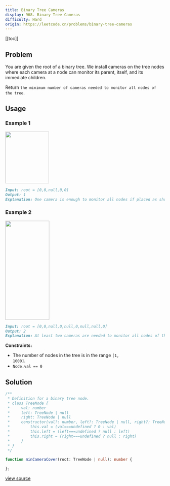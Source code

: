 ```yaml
---
title: Binary Tree Cameras
display: 968. Binary Tree Cameras
difficulty: Hard
origin: https://leetcode.cn/problems/binary-tree-cameras
---
```


[[toc]]

## Problem

You are given the root of a binary tree. We install cameras on the tree nodes where each camera at a node can monitor its parent, itself, and its immediate children.

Return `the minimum number of cameras needed to monitor all nodes of the tree`.

## Usage

### Example 1
<img alt="" src="https://assets.leetcode.com/uploads/2018/12/29/bst_cameras_01.png" style="width: 138px; height: 163px;" />

```md
Input: root = [0,0,null,0,0]
Output: 1
Explanation: One camera is enough to monitor all nodes if placed as shown.
```

### Example 2
<img alt="" src="https://assets.leetcode.com/uploads/2018/12/29/bst_cameras_02.png" style="width: 139px; height: 312px;" />

```md
Input: root = [0,0,null,0,null,0,null,null,0]
Output: 2
Explanation: At least two cameras are needed to monitor all nodes of the tree. The above image shows one of the valid configurations of camera placement.
```


**Constraints:**

- The number of nodes in the tree is in the range <code>[1, 1000]</code>.
- <code>Node.val == 0</code>


## Solution

```ts
/**
 * Definition for a binary tree node.
 * class TreeNode {
 *     val: number
 *     left: TreeNode | null
 *     right: TreeNode | null
 *     constructor(val?: number, left?: TreeNode | null, right?: TreeNode | null) {
 *         this.val = (val===undefined ? 0 : val)
 *         this.left = (left===undefined ? null : left)
 *         this.right = (right===undefined ? null : right)
 *     }
 * }
 */

function minCameraCover(root: TreeNode | null): number {

};
```

[view source](https://leetcode.cn/problems/binary-tree-cameras)
